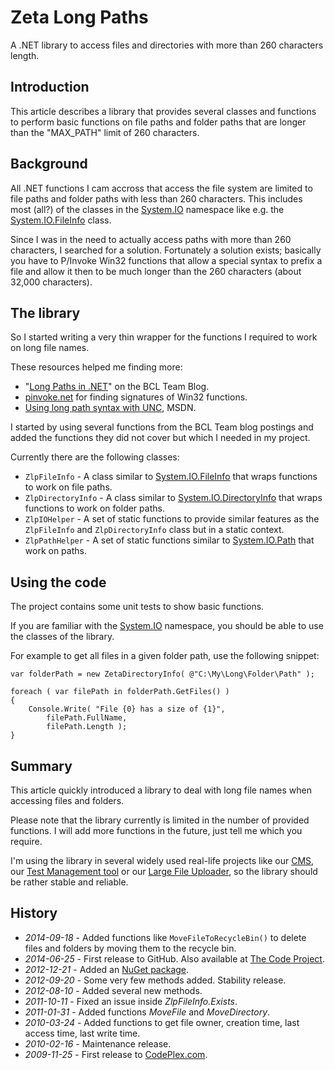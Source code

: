 # Zeta Long Paths

A .NET library to access files and directories with more than 260 characters length.

## Introduction

This article describes a library that provides several classes and functions to perform basic functions on file paths and folder paths that are longer than the "MAX_PATH" limit of 260 characters.

## Background

All .NET functions I cam accross that access the file system are limited to file paths and folder paths with less than 260 characters. This includes most (all?) of the classes in the [System.IO](http://msdn.microsoft.com/en-us/library/system.io.aspx) namespace like e.g. the [System.IO.FileInfo](http://msdn.microsoft.com/en-us/library/system.io.fileinfo.aspx) class.

Since I was in the need to actually access paths with more than 260 characters, I searched for a solution. Fortunately a solution exists; basically you have to P/Invoke Win32 functions that allow a special syntax to prefix a file and allow it then to be much longer than the 260 characters (about 32,000 characters).

## The library

So I started writing a very thin wrapper for the functions I required to work on long file names.

These resources helped me finding more:

  * "[Long Paths in .NET](http://blogs.msdn.com/bclteam/archive/2007/02/13/long-paths-in-net-part-1-of-3-kim-hamilton.aspx)" on the BCL Team Blog.
  * [pinvoke.net](http://pinvoke.net/) for finding signatures of Win32 functions.
  * [Using long path syntax with UNC](http://msdn.microsoft.com/en-us/library/aa365247.aspx), MSDN.

I started by using several functions from the BCL Team blog postings and added the functions they did not cover but which I needed in my project.

Currently there are the following classes:

  * `ZlpFileInfo` - A class similar to [System.IO.FileInfo](http://msdn.microsoft.com/en-us/library/system.io.fileinfo.aspx) that wraps functions to work on file paths.
  * `ZlpDirectoryInfo` - A class similar to [System.IO.DirectoryInfo](http://msdn.microsoft.com/en-us/library/system.io.directoryinfo.aspx) that wraps functions to work on folder paths.
  * `ZlpIOHelper` - A set of static functions to provide similar features as the `ZlpFileInfo` and `ZlpDirectoryInfo` class but in a static context.
  * `ZlpPathHelper` - A set of static functions similar to [System.IO.Path](http://msdn.microsoft.com/en-us/library/system.io.path.aspx) that work on paths.

## Using the code

The project contains some unit tests to show basic functions.

If you are familiar with the [System.IO](http://msdn.microsoft.com/en-us/library/system.io.aspx) namespace, you should be able to use the classes of the library.

For example to get all files in a given folder path, use the following snippet:

    var folderPath = new ZetaDirectoryInfo( @"C:\My\Long\Folder\Path" );
	 
    foreach ( var filePath in folderPath.GetFiles() )
    {
        Console.Write( "File {0} has a size of {1}", 
            filePath.FullName, 
            filePath.Length );
    }

## Summary

This article quickly introduced a library to deal with long file names when accessing files and folders.

Please note that the library currently is limited in the number of provided functions. I will add more functions in the future, just tell me which you require.

I'm using the library in several widely used real-life projects like our [CMS](http://www.zeta-producer.com), our [Test Management tool](http://www.zeta-test.com) or our [Large File Uploader](https://www.zeta-uploader.com), so the library should be rather stable and reliable.

## History

  * *2014-09-18* - Added functions like `MoveFileToRecycleBin()` to delete files and folders by moving them to the recycle bin.
  * *2014-06-25* - First release to GitHub. Also available at [The Code Project](http://www.codeproject.com/Articles/44904/Zeta-Long-Paths).
  * *2012-12-21* - Added an [NuGet package](http://nuget.org/packages/ZetaLongPaths).
  * *2012-09-20* - Some very few methods added. Stability release.
  * *2012-08-10* - Added several new methods.
  * *2011-10-11* - Fixed an issue inside _ZlpFileInfo.Exists_.
  * *2011-01-31* - Added functions _MoveFile_ and _MoveDirectory_.
  * *2010-03-24* - Added functions to get file owner, creation time, last access time, last write time.
  * *2010-02-16* - Maintenance release.
  * *2009-11-25* - First release to [CodePlex.com](https://zetalongpaths.codeplex.com).

